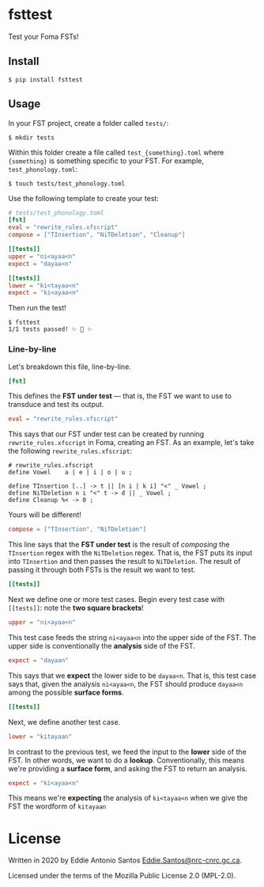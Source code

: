 fsttest
=======

Test your Foma FSTs!

Install
-------

    $ pip install fsttest

Usage
-----

In your FST project, create a folder called `tests/`:

    $ mkdir tests

Within this folder create a file called `test_{something}.toml` where
`{something}` is something specific to your FST. For example,
`test_phonology.toml`:

    $ touch tests/test_phonology.toml

Use the following template to create your test:

```toml
# tests/test_phonology.toml
[fst]
eval = "rewrite_rules.xfscript"
compose = ["TInsertion", "NiTDeletion", "Cleanup"]

[[tests]]
upper = "ni<ayaa<n"
expect = "dayaa<n"

[[tests]]
lower = "ki<tayaa<n"
expect = "ki<ayaa<n"
```

Then run the test!

    $ fsttest
    1/1 tests passed! ✨ 🍰 ✨
    

### Line-by-line

Let's breakdown this file, line-by-line.

```toml
[fst]
```

This defines the **FST under test** — that is, the FST we want to use to
transduce and test its output.

```toml
eval = "rewrite_rules.xfscript"
```

This says that our FST under test can be created by running
`rewrite_rules.xfscript` in Foma, creating an FST. As an example, let's
take the following `rewrite_rules.xfscript`:

```xfscript
# rewrite_rules.xfscript
define Vowel    a | e | i | o | u ;

define TInsertion [..] -> t || [n i | k i] "<" _ Vowel ;
define NiTDeletion n i "<" t -> d || _ Vowel ;
define Cleanup %< -> 0 ;
```

Yours will be different!

```toml
compose = ["TInsertion", "NiTDeletion"]
```

This line says that the **FST under test** is the result of _composing_
the `TInsertion` regex with the `NiTDeletion` regex. That is, the FST
puts its input into `TInsertion` and then passes the result to
`NiTDeletion`. The result of passing it through both FSTs is the result
we want to test.

```toml
[[tests]]
```

Next we define one or more test cases. Begin every test case with
`[[tests]]`: note the **two square brackets**!

```toml
upper = "ni<ayaa<n"
```

This test case feeds the string `ni<ayaa<n` into the upper side of the
FST. The upper side is conventionally the **analysis** side of the FST.

```toml
expect = "dayaan"
```

This says that we **expect** the lower side to be `dayaa<n`. That is,
this test case says that, given the analysis `ni<ayaa<n`, the FST should
produce `dayaa<n` among the possible **surface forms**.

```toml
[[tests]]
```

Next, we define another test case.

```toml
lower = "kitayaan"
```

In contrast to the previous test, we feed the input to the **lower**
side of the FST. In other words, we want to do a **lookup**.
Conventionally, this means we're providing a **surface form**, and
asking the FST to return an analysis.

```toml
expect = "ki<ayaa<n"
```

This means we're **expecting** the analysis of `ki<tayaa<n` when we give
the FST the wordform of `kitayaan`


License
=======

Written in 2020 by Eddie Antonio Santos <Eddie.Santos@nrc-cnrc.gc.ca>.

Licensed under the terms of the Mozilla Public License 2.0 (MPL-2.0).

